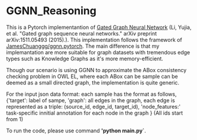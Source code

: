 # GGNN_Reasoning
This is a Pytorch implementantion of [Gated Graph Neural Network](https://arxiv.org/pdf/1511.05493.pdf) (Li, Yujia, et al. "Gated graph sequence neural networks." arXiv preprint arXiv:1511.05493 (2015).). This implementation follows the framework of
[JamesChuanggg/ggnn.pytorch](https://github.com/JamesChuanggg/ggnn.pytorch). The main difference is that my implemantation are more suitable for graph datasets with tremendous edge types such as Knowledge Graphs as it's more memory-efficient.

Though our scenario is using GGNN to approximate the ABox consistency checking problem in OWL EL, where each ABox can be sample can be deemed as a small directed graph, the implementation is quite generic.

For the input json data format:
each sample has the format as follows,
{'target': label of sampe, 
'graph': all edges in the graph, each edge is represented as a triple: (source_id, edge_id, target_id),
'node_features:' task-specific innitial annotation for each node in the graph
}
(All ids start from 1)

To run the code, please use command **'python main.py`**.
